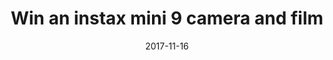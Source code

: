 ---
campaign-uuid: c-b088760e-ef13-4cbc-a2ee-18df598f2597
type: Competition
category: Gifts
date: 2017-11-16
end-date: 2017-12-21
disable-form: false
is_promoted: true
has_entry_page: true
extra-css: ""

logo-left-title: "Fujifilm"
logo-left-href: "http://www.fujifilm.com/products/instant_photo/cameras/instax_mini_9/"
logo-left-image: "fujifilm-logo.png"

banner-img: "fujifilm-main_image.jpg"
hero-header: "Fujifilm_competition"
competition-description: "Fujifilm presents: instax mini 9, the perfect instant camera!  
Fujifilm creates innovative products and deliver effective solutions in a wide variety of fields to serve society, contribute to the quality of life, and enhance environmental sustainability."
hero-subheader: ""

title: "Win an instax mini 9 camera and film"
bg-image-hero: "fujifilm-hero_image.png"
bg-image-first: "fujifilm-section1_image.jpg"
bg-image-second: "fujifilm-section2_image.png"

section1-content: >
	<p>Bored of having your smartphone tell you your storage is full every time you go to take a photo and miss having physical prints to flick through like the good old days?</p>
	<p>The instax range of instant print cameras has long been the solution to these very modern problems – their mini instant cameras have made taking real life photos of your friends, family, holidays and more, a snap.</p>
	<p>Just point and shoot the light, portable camera, and watch as those all important pics develop before your eyes.</p>

section2-content: >
	<p>The instax mini 9 is the perfect instant camera. Not only does it come in five cool colours (Cobalt Blue, Ice Blue, Flamingo Pink, Lime Green and Smoky White, FYI), but it’s also got some pretty neat features to help you take even better pictures.</p>
	<p>Check out the selfie mirror next to the lens, which basically makes cutting off half your face in your next festival selfie impossible.</p>
	<p>Then there’s the close-up lens attachment that lets you get the perfect zoom on things up to 35 centimetres away.</p>

entry-title: Win an instax mini 9 camera and film!
terms-confirmation: >
	http://www.nme.com/competitions/win-instax-mini-9-camera-film-3#terms-and-conditions
entry-content: >
	<p>Sounds great, right? Then today could be your lucky day. Every fortnight, we’ll be giving away two instax cameras plus film, with a total of six winners.</p>
	<p>All you have to do to be in with a chance of winning is answer the very easy question below. Good luck!</p>

---